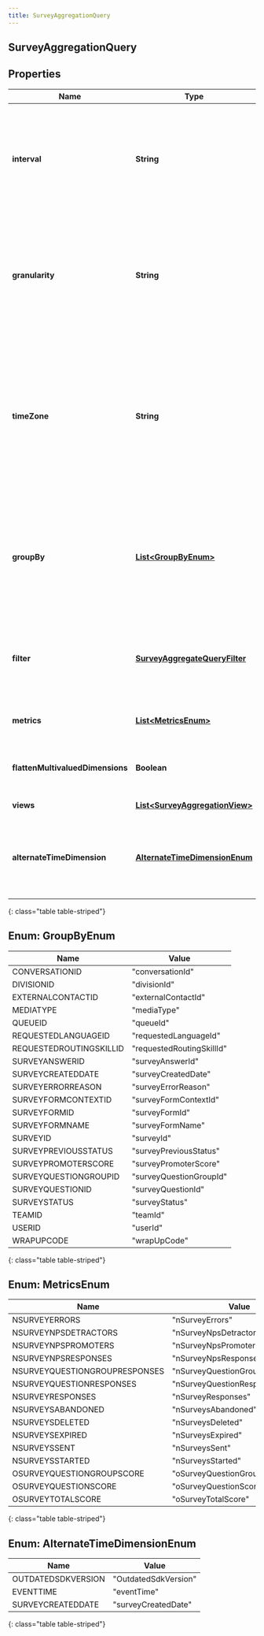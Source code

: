 ```yaml
---
title: SurveyAggregationQuery
---
```


## SurveyAggregationQuery

## Properties

| Name                             | Type                                                                                   | Description                                                                                                                                                                                                                                                                                                           | Notes      |
| -------------------------------- | -------------------------------------------------------------------------------------- | --------------------------------------------------------------------------------------------------------------------------------------------------------------------------------------------------------------------------------------------------------------------------------------------------------------------- | ---------- |
| **interval**                     | <!----><!---->**String**<!---->                                                        | Behaves like one clause in a SQL WHERE. Specifies the date and time range of data being queried. Intervals are represented as an ISO-8601 string. For example: YYYY-MM-DDThh:mm:ss/YYYY-MM-DDThh:mm:ss                                                                                                                |            |
| **granularity**                  | <!----><!---->**String**<!---->                                                        | Granularity aggregates metrics into subpartitions within the time interval specified. The default granularity is the same duration as the interval. Periods are represented as an ISO-8601 string. For example: P1D or P1DT12H                                                                                        | [optional] |
| **timeZone**                     | <!----><!---->**String**<!---->                                                        | Time zone context used to calculate response intervals (this allows resolving DST changes). The interval offset is used even when timeZone is specified. Default is UTC. Time zones are represented as a string of the zone name as found in the IANA time zone database. For example: UTC, Etc/UTC, or Europe/London | [optional] |
| **groupBy**                      | <!---->[**List&lt;GroupByEnum&gt;**](#GroupByEnum)<!---->                              | Behaves like a SQL GROUPBY. Allows for multiple levels of grouping as a list of dimensions. Partitions resulting aggregate computations into distinct named subgroups rather than across the entire result set as if it were one group.                                                                               | [optional] |
| **filter**                       | <!----><!---->[**SurveyAggregateQueryFilter**](SurveyAggregateQueryFilter.md)<!---->   | Behaves like a SQL WHERE clause. This is ANDed with the interval parameter. Expresses boolean logical predicates as well as dimensional filters                                                                                                                                                                       | [optional] |
| **metrics**                      | <!---->[**List&lt;MetricsEnum&gt;**](#MetricsEnum)<!---->                              | Behaves like a SQL SELECT clause. Only named metrics will be retrieved.                                                                                                                                                                                                                                               |            |
| **flattenMultivaluedDimensions** | <!----><!---->**Boolean**<!---->                                                       | Flattens any multivalued dimensions used in response groups (e.g. [&#39;a&#39;,&#39;b&#39;,&#39;c&#39;]-&gt;&#39;a,b,c&#39;)                                                                                                                                                                                          | [optional] |
| **views**                        | <!----><!---->[**List&lt;SurveyAggregationView&gt;**](SurveyAggregationView.md)<!----> | Custom derived metric views                                                                                                                                                                                                                                                                                           | [optional] |
| **alternateTimeDimension**       | [**AlternateTimeDimensionEnum**](#AlternateTimeDimensionEnum)<!---->                   | Dimension to use as the alternative timestamp for data in the aggregate. Choosing \&quot;eventTime\&quot; uses the actual time of the data event.                                                                                                                                                                     | [optional] |

{: class="table table-striped"}

<a name="GroupByEnum"></a>

## Enum: GroupByEnum

| Name                    | Value                               |
| ----------------------- | ----------------------------------- |
| CONVERSATIONID          | &quot;conversationId&quot;          |
| DIVISIONID              | &quot;divisionId&quot;              |
| EXTERNALCONTACTID       | &quot;externalContactId&quot;       |
| MEDIATYPE               | &quot;mediaType&quot;               |
| QUEUEID                 | &quot;queueId&quot;                 |
| REQUESTEDLANGUAGEID     | &quot;requestedLanguageId&quot;     |
| REQUESTEDROUTINGSKILLID | &quot;requestedRoutingSkillId&quot; |
| SURVEYANSWERID          | &quot;surveyAnswerId&quot;          |
| SURVEYCREATEDDATE       | &quot;surveyCreatedDate&quot;       |
| SURVEYERRORREASON       | &quot;surveyErrorReason&quot;       |
| SURVEYFORMCONTEXTID     | &quot;surveyFormContextId&quot;     |
| SURVEYFORMID            | &quot;surveyFormId&quot;            |
| SURVEYFORMNAME          | &quot;surveyFormName&quot;          |
| SURVEYID                | &quot;surveyId&quot;                |
| SURVEYPREVIOUSSTATUS    | &quot;surveyPreviousStatus&quot;    |
| SURVEYPROMOTERSCORE     | &quot;surveyPromoterScore&quot;     |
| SURVEYQUESTIONGROUPID   | &quot;surveyQuestionGroupId&quot;   |
| SURVEYQUESTIONID        | &quot;surveyQuestionId&quot;        |
| SURVEYSTATUS            | &quot;surveyStatus&quot;            |
| TEAMID                  | &quot;teamId&quot;                  |
| USERID                  | &quot;userId&quot;                  |
| WRAPUPCODE              | &quot;wrapUpCode&quot;              |

{: class="table table-striped"}

<a name="MetricsEnum"></a>

## Enum: MetricsEnum

| Name                          | Value                                     |
| ----------------------------- | ----------------------------------------- |
| NSURVEYERRORS                 | &quot;nSurveyErrors&quot;                 |
| NSURVEYNPSDETRACTORS          | &quot;nSurveyNpsDetractors&quot;          |
| NSURVEYNPSPROMOTERS           | &quot;nSurveyNpsPromoters&quot;           |
| NSURVEYNPSRESPONSES           | &quot;nSurveyNpsResponses&quot;           |
| NSURVEYQUESTIONGROUPRESPONSES | &quot;nSurveyQuestionGroupResponses&quot; |
| NSURVEYQUESTIONRESPONSES      | &quot;nSurveyQuestionResponses&quot;      |
| NSURVEYRESPONSES              | &quot;nSurveyResponses&quot;              |
| NSURVEYSABANDONED             | &quot;nSurveysAbandoned&quot;             |
| NSURVEYSDELETED               | &quot;nSurveysDeleted&quot;               |
| NSURVEYSEXPIRED               | &quot;nSurveysExpired&quot;               |
| NSURVEYSSENT                  | &quot;nSurveysSent&quot;                  |
| NSURVEYSSTARTED               | &quot;nSurveysStarted&quot;               |
| OSURVEYQUESTIONGROUPSCORE     | &quot;oSurveyQuestionGroupScore&quot;     |
| OSURVEYQUESTIONSCORE          | &quot;oSurveyQuestionScore&quot;          |
| OSURVEYTOTALSCORE             | &quot;oSurveyTotalScore&quot;             |

{: class="table table-striped"}

<a name="AlternateTimeDimensionEnum"></a>

## Enum: AlternateTimeDimensionEnum

| Name               | Value                          |
| ------------------ | ------------------------------ |
| OUTDATEDSDKVERSION | &quot;OutdatedSdkVersion&quot; |
| EVENTTIME          | &quot;eventTime&quot;          |
| SURVEYCREATEDDATE  | &quot;surveyCreatedDate&quot;  |

{: class="table table-striped"}

